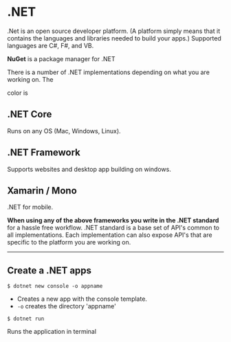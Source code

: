 # .NET

.Net is an open source developer platform. (A platform simply means that it contains the languages and libraries needed to build your apps.) Supported languages are C#, F#, and VB.

**NuGet** is a package manager for .NET

There is a number of .NET implementations depending on what you are working on. The

color is


## .NET Core

  Runs on any OS (Mac, Windows, Linux).

## .NET Framework

  Supports websites and desktop app building on windows.

## Xamarin / Mono

  .NET for mobile.

**When using any of the above frameworks you write in the .NET standard** for a hassle free workflow. .NET standard is a base set of API's common to all implementations. Each implementation can also expose API's that are specific to the platform you are working on.

---

## Create a .NET apps

  ```
  $ dotnet new console -o appname
  ```
  - Creates a new app with the console template.
  - `-o` creates the directory 'appname'

  ```
  $ dotnet run
  ```
  Runs the application in terminal

